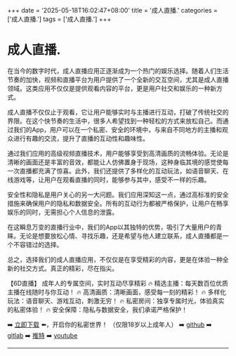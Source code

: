 +++
date = '2025-05-18T16:02:47+08:00'
title = '成人直播.'
categories = ['成人直播.']
tags = ['成人直播.']
+++

# 成人直播.

在当今的数字时代，成人直播应用正逐渐成为一个热门的娱乐选择。随着人们生活节奏的加快，视频和直播平台为用户提供了一个全新的交互空间，尤其是成人直播领域。这类应用不仅仅是提供观看内容的平台，更是用户社交和娱乐的一种新方式。

成人直播不仅仅止于观看，它让用户能够实时与主播进行互动，打破了传统社交的界限。在这个快节奏的生活中，很多人希望找到一种轻松的方式来放松自己。而通过我们的App，用户可以在一个私密、安全的环境中，与来自不同地方的主播和观众进行有趣的交流，提升了直播的互动性和趣味性。

通过我们应用的高级视频直播技术，用户能够享受到高清画质的流畅体验。无论是清晰的画面还是丰富的音效，都能让人仿佛置身于现场，这种身临其境的感觉使每一次直播都充满了惊喜。此外，我们还提供了多样化的互动玩法，如语音聊天、在线游戏等，让用户在观看直播的同时，能够参与其中，感受不一样的乐趣。

安全性和隐私是用户关心的另一大问题。我们应用深知这一点，通过高标准的安全措施来确保用户的隐私和数据安全。所有的互动行为都被严格保护，让用户在畅享娱乐的同时，无需担心个人信息的泄露。

在这瞬息万变的直播行业中，我们的App以其独特的优势，吸引了大量用户的青睐。无论是想要放松心情、寻找乐趣，还是希望与他人建立联系，成人直播都是一个不容错过的选择。

总之，选择我们的成人直播应用，不仅仅是在享受精彩的内容，更是在体验一种全新的社交方式。真正的精彩，尽在指尖。

【6D直播】
成年人的专属空间，实时互动尽享精彩
🔥 精选主播：每天数百位优质主播在线随时与你互动！
🔥 高清画质：清晰画面，感受每一刻的精彩！
🔥 多样化玩法：语音聊天、游戏互动，刺激无穷！
🔥 私密房间：独享专属时光，体验真实的私密体验！
🔥 安全保障：隐私与数据安全，我们承诺严格保护！

➡️ [立即下载](https://down123.s3.ap-east-1.amazonaws.com/index.html?channelCode=blog) ⬅️，开启你的私密世界！
（仅限18岁以上成年人）
➡️ [github](https://aldult-live.github.io/)
➡️ [gitlab](https://seo-09598d.gitlab.io/)
➡️ [推特](https://x.com/wegame33)
➡️ [youtube](https://www.youtube.com/@6Dlive)

---
